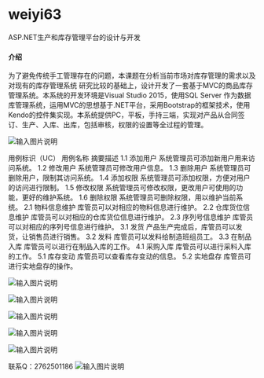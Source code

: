 # weiyi63
ASP.NET生产和库存管理平台的设计与开发

#### 介绍
为了避免传统手工管理存在的问题，本课题在分析当前市场对库存管理的需求以及对现有的库存管理系统 研究比较的基础上，设计开发了一套基于MVC的商品库存管理系统。本系统的开发环境是Visual Studio 2015，使用SQL Server 作为数据库管理系统，运用MVC的思想基于.NET平台，采用Bootstrap的框架技术，使用Kendo的控件集实现。本系统提供PC，平板，手持三端，实现对产品从合同签订、生产、入库、出库，包括审核，权限的设置等全过程的管理。

![输入图片说明](https://images.gitee.com/uploads/images/2020/1129/222045_9139a21a_4865385.png "屏幕截图.png")

用例标识（UC）	用例名称	摘要描述
1.1	添加用户	系统管理员可添加新用户用来访问系统。
1.2	修改用户	系统管理员可修改用户信息。
1.3	删除用户	系统管理员可删除用户，限制其访问系统。
1.4	添加权限	系统管理员可添加权限，方便对用户的访问进行限制。
1.5	修改权限	系统管理员可修改权限，更改用户可使用的功能，更好的维护系统。
1.6	删除权限	系统管理员可删除权限，用以维护当前系统。
2.1	物料信息维护	库管员可以对相应的物料信息进行维护。
2.2	仓库货位信息维护	库管员可以对相应的仓库货位信息进行维护。
2.3	序列号信息维护	库管员可以对相应的序列号信息进行维护。
3.1	发货	产品生产完成后，库管员可以发货，让销售员进行销售。
3.2	发料	库管员可以发料给制造班组员工。
3.3	在制品入库	库管员可以进行在制品入库的工作。
4.1	采购入库	库管员可以进行采料入库的工作。
5.1	库存变动	库管员可以查看库存变动的信息。
5.2	实地盘存	库管员可进行实地盘存的操作。


![输入图片说明](https://images.gitee.com/uploads/images/2020/1129/222116_c7b76bcc_4865385.png "屏幕截图.png")

![输入图片说明](https://images.gitee.com/uploads/images/2020/1129/222132_f6da3976_4865385.png "屏幕截图.png")

![输入图片说明](https://images.gitee.com/uploads/images/2020/1129/222139_521b8252_4865385.png "屏幕截图.png")

![输入图片说明](https://images.gitee.com/uploads/images/2020/1129/222153_01ba5db4_4865385.png "屏幕截图.png")

![输入图片说明](https://images.gitee.com/uploads/images/2020/1129/222201_e7246271_4865385.png "屏幕截图.png")


联系Q：2762501186
![输入图片说明](https://images.gitee.com/uploads/images/2020/1119/003728_cd598bb9_4865385.jpeg "微信.jpg")
